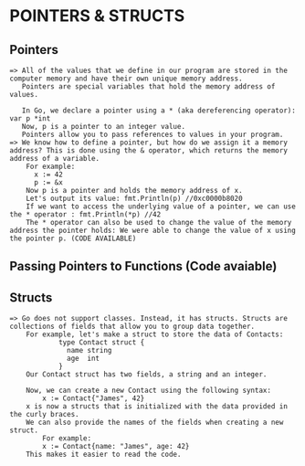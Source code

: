 # POINTERS & STRUCTS

## Pointers
    => All of the values that we define in our program are stored in the computer memory and have their own unique memory address.
       Pointers are special variables that hold the memory address of values.

       In Go, we declare a pointer using a * (aka dereferencing operator): var p *int
       Now, p is a pointer to an integer value.
       Pointers allow you to pass references to values in your program.
    => We know how to define a pointer, but how do we assign it a memory address? This is done using the & operator, which returns the memory address of a variable.
        For example:
          x := 42
          p := &x
        Now p is a pointer and holds the memory address of x.
        Let's output its value: fmt.Println(p) //0xc0000b8020
        If we want to access the underlying value of a pointer, we can use the * operator : fmt.Println(*p) //42
        The * operator can also be used to change the value of the memory address the pointer holds: We were able to change the value of x using the pointer p. (CODE AVAILABLE)
        
## Passing Pointers to Functions (Code avaiable)

## Structs

    => Go does not support classes. Instead, it has structs. Structs are collections of fields that allow you to group data together.
        For example, let's make a struct to store the data of Contacts:
                type Contact struct {
                  name string
                  age  int
                }
        Our Contact struct has two fields, a string and an integer.

        Now, we can create a new Contact using the following syntax:
            x := Contact{"James", 42}
        x is now a structs that is initialized with the data provided in the curly braces.
        We can also provide the names of the fields when creating a new struct.
            For example:
            x := Contact{name: "James", age: 42}
        This makes it easier to read the code.
